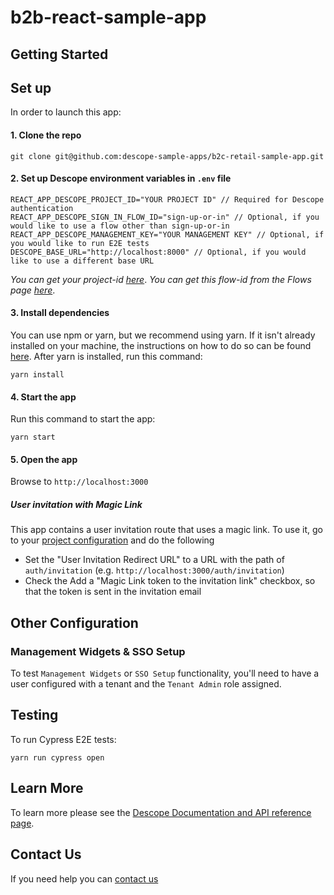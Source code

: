 # b2b-react-sample-app

## Getting Started

## Set up
In order to launch this app:

#### 1. Clone the repo 
```
git clone git@github.com:descope-sample-apps/b2c-retail-sample-app.git
```

#### 2. Set up Descope environment variables in `.env` file
```
REACT_APP_DESCOPE_PROJECT_ID="YOUR PROJECT ID" // Required for Descope authentication
REACT_APP_DESCOPE_SIGN_IN_FLOW_ID="sign-up-or-in" // Optional, if you would like to use a flow other than sign-up-or-in
REACT_APP_DESCOPE_MANAGEMENT_KEY="YOUR MANAGEMENT KEY" // Optional, if you would like to run E2E tests
DESCOPE_BASE_URL="http://localhost:8000" // Optional, if you would like to use a different base URL
```
_You can get your project-id [here](https://app.descope.com/settings/project)_.
_You can get this flow-id from the Flows page [here](https://app.descope.com/flows)_.


#### 3. Install dependencies 

You can use npm or yarn, but we recommend using yarn. If it isn't already installed on your machine, the instructions on how to do so can be found [here](https://classic.yarnpkg.com/lang/en/docs/install/). After yarn is installed, run this command:
```
yarn install
```

#### 4. Start the app

Run this command to start the app:

```
yarn start
```

#### 5. Open the app
Browse to `http://localhost:3000`


##### User invitation with Magic Link
This app contains a user invitation route that uses a magic link.
To use it, go to your [project configuration](https://app.descope.com/settings/project) and do the following
 - Set the "User Invitation Redirect URL" to a URL with the path of `auth/invitation` (e.g. `http://localhost:3000/auth/invitation`)
 - Check the Add a "Magic Link token to the invitation link" checkbox, so that the token is sent in the invitation email

## Other Configuration

### Management Widgets & SSO Setup

To test `Management Widgets` or `SSO Setup` functionality, you'll need to have a user configured with a tenant and the `Tenant Admin` role assigned.

## Testing
To run Cypress E2E tests:
```
yarn run cypress open
```

## Learn More
To learn more please see the [Descope Documentation and API reference page](https://docs.descope.com/).

## Contact Us
If you need help you can [contact us](https://docs.descope.com/support/)
